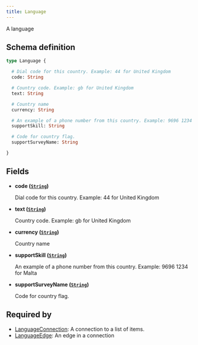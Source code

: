 ```yaml
---
title: Language
---
```


A language

## Schema definition
```graphql
type Language {

  # Dial code for this country. Example: 44 for United Kingdom
  code: String

  # Country code. Example: gb for United Kingdom
  text: String

  # Country name
  currency: String

  # An example of a phone number from this country. Example: 9696 1234 for Malta
  supportSkill: String

  # Code for country flag.
  supportSurveyName: String

}
```

## Fields

* **code ([`String`](graphql/schema/string.md))**

  Dial code for this country. Example: 44 for United Kingdom

* **text ([`String`](graphql/schema/string.md))**

  Country code. Example: gb for United Kingdom

* **currency ([`String`](graphql/schema/string.md))**

  Country name

* **supportSkill ([`String`](graphql/schema/string.md))**

  An example of a phone number from this country. Example: 9696 1234 for Malta

* **supportSurveyName ([`String`](graphql/schema/string.md))**

  Code for country flag.


## Required by
* [LanguageConnection](graphql/schema/languageconnection.md): A connection to a list of items.
* [LanguageEdge](graphql/schema/languageedge.md): An edge in a connection
